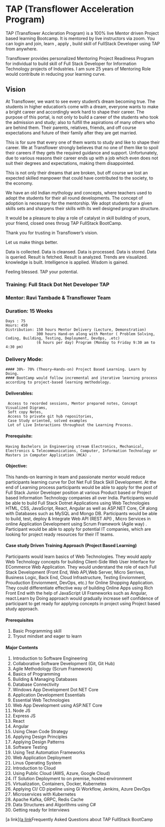 # TAP (Transflower Acceleration Program)

TAP (Transflower Accleration Program) is a  100% live Mentor driven Project based learning Bootcamp. It is mentored by live instructors via zoom. You can login and join, learn , apply , build skill of FullStack Developer using TAP from anywhere.

Transflower provides personalized Mentoring Project Readiness Program for individual to build skill of Full Stack Developer for Information Technology projects of  Industries. I am sure 25 years of Mentoring Role would contribute in reducing your learning curve.

## Vision

At Transflower, we want to see every student’s dream becoming true. The students in higher education’s come with a dream, everyone wants to make a bright career and accordingly work hard to shape their career. The purpose of this portal, is not only to build a career of the students who took the admission and study; also to fulfill the aspirations of many others who are behind them. Their parents, relatives, friends, and off course expectations and future of their family after they are get married.

This is for sure that every one of them wants to study and like to shape their career. We at Transflower strongly believes that no one of them like to spoil their careers if they gets the required guidance and support. Unfortunately, due to various reasons their career ends up with a job which even does not suit their degrees and expectations, making them disappointed.

This is not only their dreams that are broken, but off course we lost an expected skilled manpower that could have contributed to the society, to the economy.

We have an old Indian mythology and concepts, where teachers used to adopt the students for their all round developments. The concept of adoption is necessary for the mentorship. We  adopt students for a given skills sets and sharpens their skills with its well designed program structure.

It  would be a pleasure to play a role of catalyst in skill building of yours, your friend, closed ones throug TAP FullStack BootCamp. 

Thank you for trusting in Transflower’s vision.

Let us make things better.

Data is collected.
Data is cleansed.
Data is processed.
Data is stored.
Data is queried.
Result is fetched.
Result is analyzed.
Trends are visualized.
knowledge is built.
Intelligence is applied.
Wisdom is gained.

Feeling blessed.
TAP your potential.


### Training: Full Stack Dot Net Developer TAP
### Mentor: Ravi Tambade & Transflower Team
### Duration: 15 Weeks 
    Days : 75
    Hours: 450
    Distribution: 150 hours Mentor Delivery (Lecture, Demonstration)
                  300 hours Hand-on along with Mentor ( Problem Solving, Coding, Building, Testing, Deployment, DevOps, .etc)
                  (6 hours per day) Program (Monday to Friday 9:30 am to 4:30 pm)

### Delivery Mode: 
    #### 30%- 70% (Theory—Hands-on) Project Based Learning. Learn by Doing. 
	#### BootCamp would follow incremental and iterative learning process according to project-based learning methodology.

#### Deliverables: 
     Access to recorded sessions, Mentor prepared notes, Concept Visualized Digrams,
     Soft copy Notes, 
     Access to private git hub repositories,
     Case Study oriented, solved examples
     Lot of Live Interactions throughout the Learning Process. 

#### Prerequisite: 
    Having Bachelors in Engineering stream Electronics, Mechanical, Electronics & Telecommunications, Computer, Information Technology or Masters in Computer Application (MCA) . 

#### Objective: 
This hands-on learning in team and passionate mentor would reduce participants learning curve for Dot Net Full Stack Skill Development. At the end of Learning process participants would be able to apply  for the post of Full Stack Junior Developer position at various Product based or Project based Information Technology  companies all over India. Participants would be able to build Full Stack Dotnet Applications using Web Technologies   HTML, CSS, JavaScript, React, Angular as well as ASP.NET Core, C# along with Databases such as MySQL and Mongo DB. Participants would be able to build, test, deploy & Integrate Web API (REST API) , Micro Services  in online Application Development using  Scrum Framework (Agile way) . Participant would be able to apply for potential IT companies, which are looking for project ready resources for their IT teams.

#### Case study Driven Training Approach (Project Based Learning)

Participants would learn basics of Web Technologies. They would apply Web Technology concepts for building Client-Side Web User Interface for ECommerce Web Application. They would understand the role of each Full Stack Development (Front End, Web API,Web Server, Micro Serrives, Business Logic, Back End, Cloud Infrastructure, Testing Enviornment, Prouduction Enviornment, DevOps, etc.) for Online Shopping Application. They could differentiate  effective way of building Online Apps using Rich Front End  with the help of JavaScript UI Frameworks such as Angular, react.Learn by Doing approach would gradually increase self confidence of participant to get ready for applying concepts in project using Project based study approach.

#### Prerequisites
1. Basic Programming skill
2. Tryout mindset and eager to learn

#### Major Contents

1.	Introduction to Software Engineering
2.	Collaborative Software Development (Git, Git Hub)
3.	Agile Methodology (Scrum Framework)
4.	Basics of Programming
5.	Building & Managing Databases
6.	Database Connectivity
7.	Windows App Development Dot NET Core
8.	Application Development Essentials
9.	Essential Web Technologies
10.	Web App Development using ASP.NET Core
11.	Node JS
12.	Express JS
13.	React
14.	Angular
15.	Using Clean Code Strategy
16.	Applying Design Principles
17.	Applying Design Patterns
18.	Software Testing
19.	Using Test Automation Frameworks
20.	Web Application Deployment
21.	Linus Operating System
22.	Introduction to Cloud
23.	Using Public Cloud (AWS, Azure, Google Cloud)
24.	IT Solution Deployment to on premise, hosted environment
25.	Virtualization, Containers, Docker, Kubernetes
26.	Applying CI/ CD pipeline using Gi Workflow, Jenkins, Azure DevOps
27.	Microservices with Kubernetes
28.	Apache Kafka, GRPC, Redis Cache
29.	Data Structures and Algorithms using C#
30.	Getting ready for Interviews


[a link]([a link](https://github.com/RaviTambade/tap/blob/main/FAQ.md)Frequently Asked Questions about TAP FullStack BootCamp

